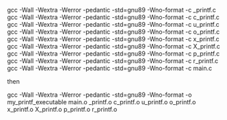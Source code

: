 gcc -Wall -Wextra -Werror -pedantic -std=gnu89 -Wno-format -c _printf.c
gcc -Wall -Wextra -Werror -pedantic -std=gnu89 -Wno-format -c c_printf.c
gcc -Wall -Wextra -Werror -pedantic -std=gnu89 -Wno-format -c u_printf.c
gcc -Wall -Wextra -Werror -pedantic -std=gnu89 -Wno-format -c o_printf.c
gcc -Wall -Wextra -Werror -pedantic -std=gnu89 -Wno-format -c x_printf.c
gcc -Wall -Wextra -Werror -pedantic -std=gnu89 -Wno-format -c X_printf.c
gcc -Wall -Wextra -Werror -pedantic -std=gnu89 -Wno-format -c p_printf.c
gcc -Wall -Wextra -Werror -pedantic -std=gnu89 -Wno-format -c r_printf.c
gcc -Wall -Wextra -Werror -pedantic -std=gnu89 -Wno-format -c main.c


then 

gcc -Wall -Wextra -Werror -pedantic -std=gnu89 -Wno-format -o my_printf_executable main.o _printf.o c_printf.o u_printf.o o_printf.o x_printf.o X_printf.o p_printf.o r_printf.o

